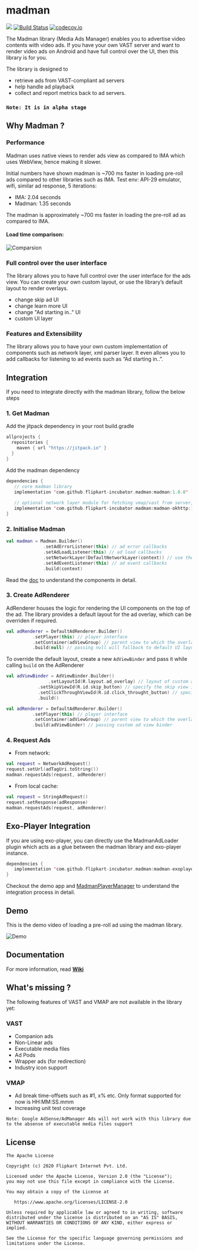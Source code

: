 # madman

[![](https://jitpack.io/v/flipkart-incubator/madman-android.svg)](https://jitpack.io/#flipkart-incubator/madman-android)
[![Build Status](https://travis-ci.org/flipkart-incubator/madman-android.svg?branch=master)](https://travis-ci.org/flipkart-incubator/madman-android) 
[![codecov.io](https://codecov.io/github/flipkart-incubator/madman-android/branch/master/graph/badge.svg)](https://codecov.io/github/flipkart-incubator/madman-android)

The Madman library (Media Ads Manager) enables you to advertise video contents with video ads. If you have your own VAST server and want to render video ads on Android and have full control over the UI, then this library is for you.

The library is designed to 

* retrieve ads from VAST-compliant ad servers
* help handle ad playback
* collect and report metrics back to ad servers.

### `Note: It is in alpha stage`

## Why Madman ?

### Performance

  Madman uses native views to render ads view as compared to IMA which uses WebView, hence making it slower.
  
  Initial numbers have shown madman is ~700 ms faster in loading pre-roll ads compared to other libraries such as IMA.
  Test env: API-29 emulator, wifi, similar ad response, 5 iterations:

  * IMA: 2.04 seconds
  * Madman: 1.35 seconds

  The madman is approximately ~700 ms faster in loading the pre-roll ad as compared to IMA.

   #### Load time comparison: 

  ![Comparsion](https://github.com/flipkart-incubator/madman-android/blob/master/files/comparison.gif)

### Full control over the user interface

   The library allows you to have full control over the user interface for the ads view. You can create your own custom layout, or use the library’s default layout to render overlays.

  * change skip ad UI
  * change learn more UI
  * change "Ad starting in.." UI
  * custom UI layer
  
### Features and Extensibility

   The library allows you to have your own custom implementation of components such as network layer, xml parser layer. It even allows you to add callbacks for listening to ad events such as “Ad starting in..”.

## Integration

If you need to integrate directly with the madman library, follow the below steps

### 1. Get Madman

Add the jitpack dependency in your root build.gradle

```kotlin
allprojects {
  repositories {
    maven { url "https://jitpack.io" }
  }
}
```

Add the madman dependency

```kotlin
dependencies {
   // core madman library
   implementation 'com.github.flipkart-incubator.madman:madman:1.0.0'
   
   // optional network layer module for fetching vmap/vast from server, sending tracking events etc
   implementation 'com.github.flipkart-incubator.madman:madman-okhttp:1.0.0' 
}
```

### 2. Initialise Madman

```kotlin
val madman = Madman.Builder()
              .setAdErrorListener(this) // ad error callbacks
              .setAdLoadListener(this) // ad load callbacks
              .setNetworkLayer(DefaultNetworkLayer(context)) // use the default network layer, override if necessary
              .setAdEventListener(this) // ad event callbacks
              .build(context)
```

Read the [doc](https://github.com/flipkart-incubator/madman-android/wiki/Madman) to understand the components in detail.

### 3. Create AdRenderer

AdRenderer houses the logic for rendering the UI components on the top of the ad. The library provides a default layout for the ad overlay, which can be overriden if required. 

```kotlin
val adRenderer = DefaultAdRenderer.Builder()
		  .setPlayer(this) // player interface
		  .setContainer(adViewGroup) // parent view to which the overlay gets added
		  .build(null) // passing null will fallback to default UI layout
```

To override the default layout, create a new `AdViewBinder` and pass it while calling `build` on the AdRenderer

```kotlin
val adViewBinder = AdViewBinder.Builder()
	            .setLayoutId(R.layout.ad_overlay) // layout of custom ad overlay
		    .setSkipViewId(R.id.skip_button) // specify the skip view id
		    .setClickThroughViewId(R.id.click_throught_button) // specify the learn more view id
		    .build()

val adRenderer = DefaultAdRenderer.Builder()
		  .setPlayer(this) // player interface
		  .setContainer(adViewGroup) // parent view to which the overlay gets added
		  .build(adViewBinder) // passing custom ad view binder
```

### 4. Request Ads

* From network:

```kotlin
val request = NetworkAdRequest()
request.setUrl(adTagUri.toString())
madman.requestAds(request, adRenderer)
```

* From local cache:

```kotlin
val request = StringAdRequest()
request.setResponse(adResponse)
madman.requestAds(request, adRenderer)
```


## Exo-Player Integration

If you are using exo-player, you can directly use the MadmanAdLoader plugin which acts as a glue between the madman library and exo-player instance.

```kotlin
dependencies {
   implementation 'com.github.flipkart-incubator.madman:madman-exoplayer-extension:1.0.0'
}
```

Checkout the demo app and [MadmanPlayerManager](https://github.com/flipkart-incubator/madman-android/blob/master/app/src/main/java/com/flipkart/mediaads/demo/madman/MadmanPlayerManager.java) to understand the integration process in detail.


## Demo

This is the demo video of loading a pre-roll ad using the madman library.

![Demo](https://github.com/flipkart-incubator/madman-android/blob/master/files/madman-preroll.gif)


## Documentation

For more information, read <b>[Wiki](https://github.com/flipkart-incubator/madman-android/wiki)</b>


## What's missing ?

The following features of VAST and VMAP are not available in the library yet:

### VAST
* Companion ads
* Non-Linear ads
* Executable media files
* Ad Pods
* Wrapper ads (for redirection)
* Industry icon support

### VMAP
* Ad break time-offsets such as #1, x% etc. Only format supported for now is HH:MM:SS.mmm
* Increasing unit test coverage

`Note: Google AdSense/AdManager Ads will not work with this library due to the absense of executable media files support`


## License

    The Apache License
    
    Copyright (c) 2020 Flipkart Internet Pvt. Ltd.
    
    Licensed under the Apache License, Version 2.0 (the "License"); 
    you may not use this file except in compliance with the License.
    
    You may obtain a copy of the License at

       https://www.apache.org/licenses/LICENSE-2.0 
       
    Unless required by applicable law or agreed to in writing, software 
    distributed under the License is distributed on an "AS IS" BASIS,
    WITHOUT WARRANTIES OR CONDITIONS OF ANY KIND, either express or implied.
    
    See the License for the specific language governing permissions and 
    limitations under the License.
